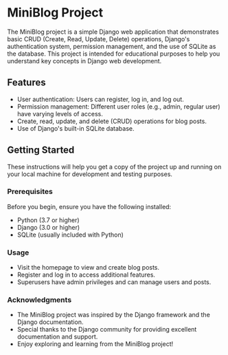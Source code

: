 # MiniBlog Project

The MiniBlog project is a simple Django web application that demonstrates basic CRUD (Create, Read, Update, Delete) operations, Django's authentication system, permission management, and the use of SQLite as the database. This project is intended for educational purposes to help you understand key concepts in Django web development.

## Features

- User authentication: Users can register, log in, and log out.
- Permission management: Different user roles (e.g., admin, regular user) have varying levels of access.
- Create, read, update, and delete (CRUD) operations for blog posts.
- Use of Django's built-in SQLite database.

## Getting Started

These instructions will help you get a copy of the project up and running on your local machine for development and testing purposes.

### Prerequisites

Before you begin, ensure you have the following installed:

- Python (3.7 or higher)
- Django (3.0 or higher)
- SQLite (usually included with Python)

### Usage
- Visit the homepage to view and create blog posts.
- Register and log in to access additional features.
- Superusers have admin privileges and can manage users and posts.


### Acknowledgments
- The MiniBlog project was inspired by the Django framework and the Django documentation.
- Special thanks to the Django community for providing excellent documentation and support.
- Enjoy exploring and learning from the MiniBlog project!
